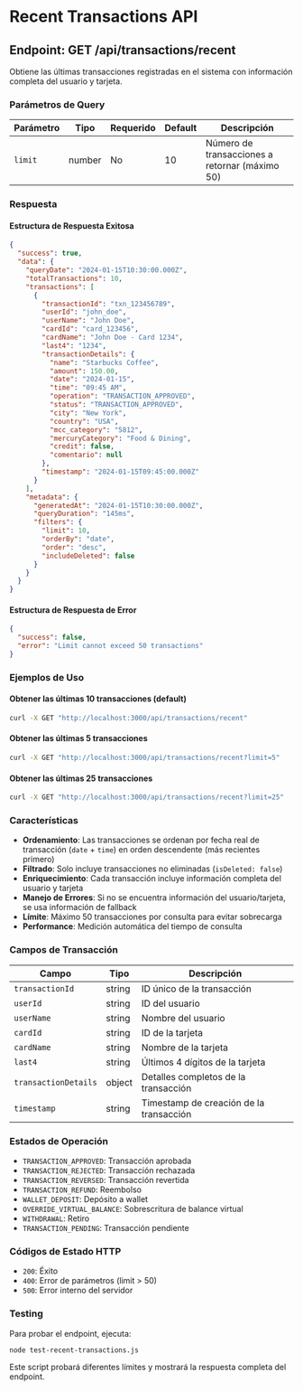 # Recent Transactions API

## Endpoint: GET /api/transactions/recent

Obtiene las últimas transacciones registradas en el sistema con información completa del usuario y tarjeta.

### Parámetros de Query

| Parámetro | Tipo | Requerido | Default | Descripción |
|-----------|------|-----------|---------|-------------|
| `limit` | number | No | 10 | Número de transacciones a retornar (máximo 50) |

### Respuesta

#### Estructura de Respuesta Exitosa

```json
{
  "success": true,
  "data": {
    "queryDate": "2024-01-15T10:30:00.000Z",
    "totalTransactions": 10,
    "transactions": [
      {
        "transactionId": "txn_123456789",
        "userId": "john_doe",
        "userName": "John Doe",
        "cardId": "card_123456",
        "cardName": "John Doe - Card 1234",
        "last4": "1234",
        "transactionDetails": {
          "name": "Starbucks Coffee",
          "amount": 150.00,
          "date": "2024-01-15",
          "time": "09:45 AM",
          "operation": "TRANSACTION_APPROVED",
          "status": "TRANSACTION_APPROVED",
          "city": "New York",
          "country": "USA",
          "mcc_category": "5812",
          "mercuryCategory": "Food & Dining",
          "credit": false,
          "comentario": null
        },
        "timestamp": "2024-01-15T09:45:00.000Z"
      }
    ],
    "metadata": {
      "generatedAt": "2024-01-15T10:30:00.000Z",
      "queryDuration": "145ms",
      "filters": {
        "limit": 10,
        "orderBy": "date",
        "order": "desc",
        "includeDeleted": false
      }
    }
  }
}
```

#### Estructura de Respuesta de Error

```json
{
  "success": false,
  "error": "Limit cannot exceed 50 transactions"
}
```

### Ejemplos de Uso

#### Obtener las últimas 10 transacciones (default)
```bash
curl -X GET "http://localhost:3000/api/transactions/recent"
```

#### Obtener las últimas 5 transacciones
```bash
curl -X GET "http://localhost:3000/api/transactions/recent?limit=5"
```

#### Obtener las últimas 25 transacciones
```bash
curl -X GET "http://localhost:3000/api/transactions/recent?limit=25"
```

### Características

- **Ordenamiento**: Las transacciones se ordenan por fecha real de transacción (`date` + `time`) en orden descendente (más recientes primero)
- **Filtrado**: Solo incluye transacciones no eliminadas (`isDeleted: false`)
- **Enriquecimiento**: Cada transacción incluye información completa del usuario y tarjeta
- **Manejo de Errores**: Si no se encuentra información del usuario/tarjeta, se usa información de fallback
- **Límite**: Máximo 50 transacciones por consulta para evitar sobrecarga
- **Performance**: Medición automática del tiempo de consulta

### Campos de Transacción

| Campo | Tipo | Descripción |
|-------|------|-------------|
| `transactionId` | string | ID único de la transacción |
| `userId` | string | ID del usuario |
| `userName` | string | Nombre del usuario |
| `cardId` | string | ID de la tarjeta |
| `cardName` | string | Nombre de la tarjeta |
| `last4` | string | Últimos 4 dígitos de la tarjeta |
| `transactionDetails` | object | Detalles completos de la transacción |
| `timestamp` | string | Timestamp de creación de la transacción |

### Estados de Operación

- `TRANSACTION_APPROVED`: Transacción aprobada
- `TRANSACTION_REJECTED`: Transacción rechazada
- `TRANSACTION_REVERSED`: Transacción revertida
- `TRANSACTION_REFUND`: Reembolso
- `WALLET_DEPOSIT`: Depósito a wallet
- `OVERRIDE_VIRTUAL_BALANCE`: Sobrescritura de balance virtual
- `WITHDRAWAL`: Retiro
- `TRANSACTION_PENDING`: Transacción pendiente

### Códigos de Estado HTTP

- `200`: Éxito
- `400`: Error de parámetros (limit > 50)
- `500`: Error interno del servidor

### Testing

Para probar el endpoint, ejecuta:

```bash
node test-recent-transactions.js
```

Este script probará diferentes límites y mostrará la respuesta completa del endpoint.
